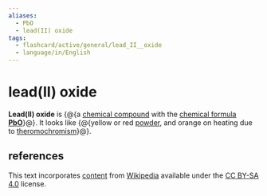 ```yaml
---
aliases:
  - PbO
  - lead(II) oxide
tags:
  - flashcard/active/general/lead_II__oxide
  - language/in/English
---
```


# lead(II) oxide

__Lead(II) oxide__ is {@{a [chemical compound](chemical%20compound.md) with the [chemical formula](chemical%20formula.md) __[Pb](lead.md)[O](oxygen.md)__}@}. It looks like {@{yellow or red [powder](powder.md), and orange on heating due to [theromochromism](theromochromism.md)}@}. <!--SR:!2027-05-26,1177,350!2025-01-17,101,150-->

## references

This text incorporates [content](https://en.wikipedia.org/wiki/lead(II)_oxide) from [Wikipedia](Wikipedia.md) available under the [CC BY-SA 4.0](https://creativecommons.org/licenses/by-sa/4.0/) license.
